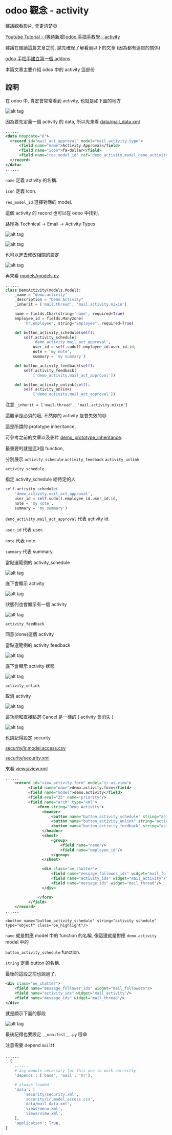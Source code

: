 # odoo 觀念 - activity

建議觀看影片, 會更清楚:smile:

[Youtube Tutorial - (等待新增)odoo 手把手教學 - activity]()

建議在閱讀這篇文章之前, 請先確保了解看過以下的文章 (因為都有連貫的關係)

[odoo 手把手建立第一個 addons](https://github.com/twtrubiks/odoo-demo-addons-tutorial/tree/master/demo_odoo_tutorial)

本篇文章主要介紹 odoo 中的 activity 這部份

## 說明

在 odoo 中, 肯定會常常看到 activity, 也就是如下圖的地方

![alt tag](https://i.imgur.com/AIlIG2b.png)

因為要先定義一個 activity 的 data,  所以先來看 [data/mail_data.xml](data/mail_data.xml)

```xml
......
<data noupdate="0">
  <record id="mail_act_approval" model="mail.activity.type">
      <field name="name">Activity Approval</field>
      <field name="icon">fa-dollar</field>
      <field name="res_model_id" ref="demo_activity.model_demo_activity"/>
  </record>
</data>
......
```

`name` 定義 activity 的名稱.

`icon` 定義 icon.

`res_model_id` 選擇對應的 model.

這個 activity 的 record 也可以在 odoo 中找到,

路徑為 Technical -> Email -> Activity Types

![alt tag](https://i.imgur.com/K6mubdq.png)

![alt tag](https://i.imgur.com/X98vjmh.png)

也可以進去修改相關的設定

![alt tag](https://i.imgur.com/xxToZSP.png)

再來看 [models/models.py](models/models.py)

```python
......
class DemoActivity(models.Model):
    _name = "demo.activity"
    _description = "Demo Activity"
    _inherit = ['mail.thread', 'mail.activity.mixin']

    name = fields.Char(string='name', required=True)
    employee_id = fields.Many2one(
        'hr.employee', string="Employee", required=True)

    def button_activity_schedule(self):
        self.activity_schedule(
            'demo_activity.mail_act_approval',
            user_id = self.sudo().employee_id.user_id.id,
            note = 'my note',
            summary = 'my summary')

    def button_activity_feedback(self):
        self.activity_feedback(
            ['demo_activity.mail_act_approval'])

    def button_activity_unlink(self):
        self.activity_unlink(
            ['demo_activity.mail_act_approval'])

```

注意 `_inherit = ['mail.thread', 'mail.activity.mixin']`

這繼承是必須的哦, 不然你的 activity 是會失效的:smile:

這是所謂的 prototype inheritance,

可參考之前的文章以及影片 [demo_prototype_inheritance](https://github.com/twtrubiks/odoo-demo-addons-tutorial/tree/master/demo_prototype_inheritance).

最重要的就是這3個 function,

分別展示 `activity_schedule` `activity_feedback` `activity_unlink`

`activity_schedule`

指定 activity_schedule 給特定的人

```python
self.activity_schedule(
    'demo_activity.mail_act_approval',
    user_id = self.sudo().employee_id.user_id.id,
    note = 'my note',
    summary = 'my summary')
```

`demo_activity.mail_act_approval` 代表 activity id.

`user_id` 代表 user.

`note` 代表 note.

`summary` 代表 summary.

當點選範例的 activity_schedule

![alt tag](https://i.imgur.com/AD48O0S.png)

底下會顯示 activity

![alt tag](https://i.imgur.com/1af8U1V.png)

狀態列也會顯示有一個 activity

![alt tag](https://i.imgur.com/LYkQdkP.png)

`activity_feedback`

同意(done)這個 activity

當點選範例的 activity_feedback

![alt tag](https://i.imgur.com/NXdAALh.png)

底下會顯示 activity 狀態

![alt tag](https://i.imgur.com/OtNzxqC.png)

`activity_unlink`

取消 activity

![alt tag](https://i.imgur.com/IEoHNhc.png)

這功能和直接點選 Cancel 是一樣的 ( activity 會消失 )

![alt tag](https://i.imgur.com/ZzCNX4p.png)

也請記得設定 security

[security/ir.model.access.csv](security/ir.model.access.csv)

[security/security.xml](security/security.xml)

來看 [views/view.xml](views/view.xml)

```xml
......
    <record id="view_activity_form" model="ir.ui.view">
          <field name="name">demo.activity.form</field>
          <field name="model">demo.activity</field>
          <field eval="25" name="priority"/>
          <field name="arch" type="xml">
              <form string="Demo Activity">
                <header>
                    <button name="button_activity_schedule" string="activity schedule" type="object" class="oe_highlight"/>
                    <button name="button_activity_unlink" string="activity unlink" type="object" class="oe_highlight"/>
                    <button name="button_activity_feedback" string="activity feedback" type="object" class="oe_highlight"/>
                </header>
                <sheet>
                    <group>
                        <field name="name"/>
                        <field name="employee_id"/>
                    </group>
                </sheet>

                <div class="oe_chatter">
                    <field name="message_follower_ids" widget="mail_followers"/>
                    <field name="activity_ids" widget="mail_activity"/>
                    <field name="message_ids" widget="mail_thread"/>
                </div>

              </form>
          </field>
    </record>
......
```

`<button name="button_activity_schedule" string="activity schedule" type="object" class="oe_highlight"/>`

`name` 就是對應 model 中的 function 的名稱, 像這邊就是對應 `demo.activity` model 中的

`button_activity_schedule` function.

`string` 定義 button 的名稱.

最後的這段之前也說過了,

```xml
<div class="oe_chatter">
    <field name="message_follower_ids" widget="mail_followers"/>
    <field name="activity_ids" widget="mail_activity"/>
    <field name="message_ids" widget="mail_thread"/>
</div>
```

就是顯示下面的那段

![alt tag](https://i.imgur.com/7L9wkDx.png)

最後記得也要設定 `__manifest__.py` 哦:smile:

注意需要 depend `mail`:exclamation::exclamation:

```python
......
  {
    ......
    # any module necessary for this one to work correctly
    'depends': ['base', 'mail', 'hr'],

    # always loaded
    'data': [
        'security/security.xml',
        'security/ir.model.access.csv',
        'data/mail_data.xml',
        'views/menu.xml',
        'views/view.xml',
    ],
    'application': True,
}
```